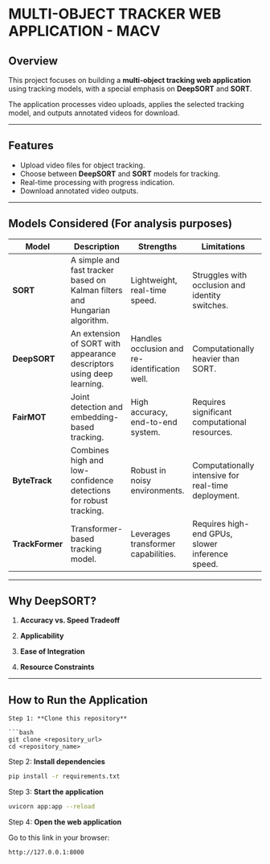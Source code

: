 

# **MULTI-OBJECT TRACKER WEB APPLICATION - MACV**  


## **Overview**  

This project focuses on building a **multi-object tracking web application** using tracking models, with a special emphasis on **DeepSORT** and **SORT**.  

The application processes video uploads, applies the selected tracking model, and outputs annotated videos for download.  

---

## **Features**  

- Upload video files for object tracking.  
- Choose between **DeepSORT** and **SORT** models for tracking.  
- Real-time processing with progress indication.  
- Download annotated video outputs.  

---

## **Models Considered**  (For analysis purposes)

| Model          | Description                                                                       | Strengths                                            | Limitations                                           | Decision                                      |
|----------------|-----------------------------------------------------------------------------------|-----------------------------------------------------|-------------------------------------------------------|-------------------------------------------------|
| **SORT**       | A simple and fast tracker based on Kalman filters and Hungarian algorithm.        | Lightweight, real-time speed.                       | Struggles with occlusion and identity switches.       | Selected for its speed and simplicity.       |
| **DeepSORT**   | An extension of SORT with appearance descriptors using deep learning.             | Handles occlusion and re-identification well.       | Computationally heavier than SORT.                    | Selected for its balance of accuracy.         |
| **FairMOT**    | Joint detection and embedding-based tracking.                                    | High accuracy, end-to-end system.                   | Requires significant computational resources.         | Not chosen due to complexity.                 |
| **ByteTrack**  | Combines high and low-confidence detections for robust tracking.                  | Robust in noisy environments.                        | Computationally intensive for real-time deployment.    | Not chosen for simplicity.                    |
| **TrackFormer**| Transformer-based tracking model.                                                 | Leverages transformer capabilities.                  | Requires high-end GPUs, slower inference speed.        | Not chosen for hardware limitations.          |

---

## **Why DeepSORT?**  

1. **Accuracy vs. Speed Tradeoff**  

2. **Applicability**  

3. **Ease of Integration**  

4. **Resource Constraints**  

---

## **How to Run the Application**  
```
Step 1: **Clone this repository**  

```bash
git clone <repository_url>
cd <repository_name>
```

Step 2: **Install dependencies**  

```bash
pip install -r requirements.txt
```

Step 3: **Start the application**  

```bash
uvicorn app:app --reload
```

Step 4: **Open the web application**  

Go to this link in your browser:
```
http://127.0.0.1:8000
```

